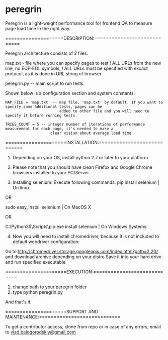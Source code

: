 # peregrin
Peregrin is a light-weight performance tool for frontend QA to measure page load time in the right way.


====================DESCRIPTION:============================

Peregrin architecture consists of 2 files:

map.txt - file where you can specify pages to test
! ALL URLs from the new line, no EOF-EOL symbols,
! ALL URLs must be specified with excact protocol, as it is done in URL string of browser

peregrin.py -- main script to run tests.

Shown below is a configuration section and system constants:

    MAP_FILE = 'map.txt' -- map file, 'map.txt' by default. If you want to specify some additional tests, pages can be
                            added to other file and you will need to specify it before running tests

    TRIES_COUNT = 5 -- integer number of iterations of performance measurement for each page, it's needed to make a
                        clear vision about average load time


=====================INSTALLATION:============================

1. Depending on your OS, install python 2.7 or later to your platform

2. Please note that you should have clean Firefox and Google Chrome browsers installed to your PC/Server.

3. Installing selenium:
Execute following commands:
pip install selenium | On linux

OR

sudo easy_install selenium | On MacOS X

OR

C:\Python35\Scripts\pip.exe install selenium | On Windows Systems

4. Now you will need to install chromedriver, because it is not included to default webdriver configuration:

Go to http://chromedriver.storage.googleapis.com/index.html?path=2.20/ and download archive depending on your distro
Save it into your hard drive and run specified executable

=====================EXECUTION:============================

1. change path to your peregrin folder
2. type python peregrin.py

And that's it.


=====================SUPPORT AND MAINTENANCE:============================

To get a contributor access, clone from repo or in case of any errors, email to vlad.belogorodskiy@gmail.com
